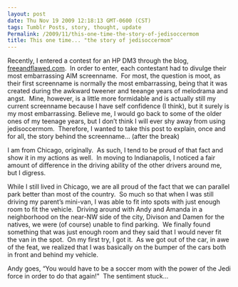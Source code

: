 ```yaml
---
layout: post
date: Thu Nov 19 2009 12:18:13 GMT-0600 (CST)
tags: Tumblr Posts, story, thought, update
Permalink: /2009/11/this-one-time-the-story-of-jedisoccermom
title: This one time... "the story of jedisoccermom"
---
```


Recently, I entered a contest for an HP DM3 through the blog, [freeandflawed.com](http://freeandflawed.com/).  In order to enter, each contestant had to divulge their most embarrassing AIM screenname.  For most, the question is moot, as their first screenname is normally the most embarrassing, being that it was created during the awkward tweener and teeange years of melodrama and angst.  Mine, however, is a little more formidable and is actually still my current screenname because I have self confidence (I think), but it surely is my most embarrassing. Believe me, I would go back to some of the older ones of my teenage years, but I don’t think I will ever shy away from using jedisoccermom.  Therefore, I wanted to take this post to explain, once and for all, the story behind the screenname… (after the break)

I am from Chicago, originally.  As such, I tend to be proud of that fact and show it in my actions as well.  In moving to Indianapolis, I noticed a fair amount of difference in the driving ability of the other drivers around me, but I digress.

While I still lived in Chicago, we are all proud of the fact that we can parallel park better than most of the country.  So much so that when I was still driving my parent’s mini-van, I was able to fit into spots with just enough room to fit the vehicle.  Driving around with Andy and Amanda in a neighborhood on the near-NW side of the city, Divison and Damen for the natives, we were (of course) unable to find parking.  We finally found something that was just enough room and they said that I would never fit the van in the spot.  On my first try, I got it.  As we got out of the car, in awe of the feat, we realized that I was basically on the bumper of the cars both in front and behind my vehicle.

Andy goes, “You would have to be a soccer mom with the power of the Jedi force in order to do that again!"  The sentiment stuck…
